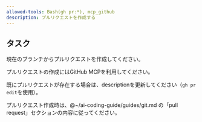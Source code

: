 ```yaml
---
allowed-tools: Bash(gh pr:*), mcp_github
description: プルリクエストを作成する
---
```


## タスク

現在のブランチからプルリクエストを作成してください。

プルリクエストの作成にはGitHub MCPを利用してください。

既にプルリクエストが存在する場合は、descriptionを更新してください（`gh pr edit`を使用）。

プルリクエスト作成時は、@~/ai-coding-guide/guides/git.md の「pull request」セクションの内容に従ってください。
